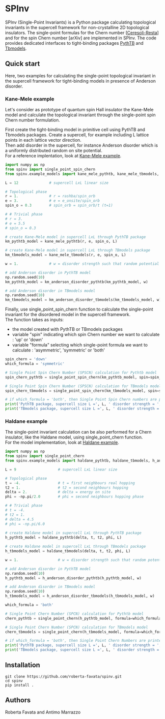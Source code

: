 # SPInv
SPInv (Single-Point Invariants) is a Python package calculating topological invariants in the supercell framework for non-crystalline 2D topological insulators. The single-point formulas for the Chern number [[Ceresoli-Resta](https://journals.aps.org/prb/abstract/10.1103/PhysRevB.76.012405)] and for the spin Chern number [arXiv] are implemented in SPInv. The code provides dedicated interfaces to tight-binding packages [PythTB](http://www.physics.rutgers.edu/pythtb/) and [Tbmodels](https://tbmodels.greschd.ch/en/latest/).

## Quick start
Here, two examples for calculating the single-point topological invariant in the supercell framework for tight-binding models in presence of Anderson disorder. 

### Kane-Mele example
Let's consider as prototype of quantum spin Hall insulator the Kane-Mele model and calculate the topological invariant through the single-point spin Chern number formulation.  

First create the tight-binding model in primitive cell using PythTB and Tbmodels packages. Create a supercell, for example including L lattice points in each lattice vector direction.  
Then add disorder in the supercell, for instance Anderson disorder which is a uniformly distributed random on site potential.  
For a reference implentation, look at [Kane-Mele example](spinv/example_models/kane_mele.py).

```python
import numpy as np
from spinv import single_point_spin_chern
from spinv.example_models import kane_mele_pythtb, kane_mele_tbmodels, km_anderson_disorder_pythtb, km_anderson_disorder_tbmodels

L = 12              # supercell LxL linear size

# Topological phase
r = 1.              # r = rashba/spin_orb
e = 3.              # e = e_onsite/spin_orb
spin_o = 0.3        # spin_orb = spin_orb/t (t=1)

# # Trivial phase
# r = 3. 
# e = 5.5
# spin_o = 0.3

# create Kane-Mele model in supercell LxL through PythTB package
km_pythtb_model = kane_mele_pythtb(r, e, spin_o, L)

# create Kane-Mele model in supercell LxL through TBmodels package
km_tbmodels_model = kane_mele_tbmodels(r, e, spin_o, L)

w = 1.              # w = disorder strength such that random potential is in [-w/2, w/2]      

# add Anderson disorder in PythTB model
np.random.seed(10)
km_pythtb_model = km_anderson_disorder_pythtb(km_pythtb_model, w)

# add Anderson disorder in TBmodels model
np.random.seed(10)
km_tbmodels_model = km_anderson_disorder_tbmodels(km_tbmodels_model, w)
```
Finally, use single_point_spin_chern function to calculate the single-point invariant for the disordered model in the supercell framework.   
The function takes as inputs:
- the model created with PythTB or TBmodels packages 
- variable "spin" indicating which spin Chern number we want to calculate : 'up' or 'down'
- variable "formula" selecting which single-point formula we want to calculate : 'asymmetric', 'symmetric' or 'both'

```python
spin_chern = 'down'
which_formula = 'symmetric'

# Single Point Spin Chern Number (SPSCN) calculation for Pythtb model
spin_chern_pythtb = single_point_spin_chern(km_pythtb_model, spin=spin_chern, formula=which_formula)

# Single Point Spin Chern Number (SPSCN) calculation for TBmodels model
spin_chern_tbmodels = single_point_spin_chern(km_tbmodels_model, spin=spin_chern, formula=which_formula)

# if which_formula = 'both', then Single Point Spin Chern numbers are printed as follows : 'asymmetric' 'symmetric'
print('PythTB package, supercell size L =', L, ' disorder strength = ', w,  ' SPSCN :', *spin_chern_pythtb )
print('TBmodels package, supercell size L =', L, ' disorder strength = ', w,  ' SPSCN :', *spin_chern_tbmodels )
```

### Haldane example
The single-point invariant calculation can be also performed for a Chern insulator, like the Haldane model, using single_point_chern function.   
For the model implementation, look at [Haldane example](spinv/example_models/haldane.py).
```python
import numpy as np
from spinv import single_point_chern
from spinv.example_models import haldane_pythtb, haldane_tbmodels, h_anderson_disorder_pythtb, h_anderson_disorder_tbmodels

L = 9                   # supercell LxL linear size

# Topological phase
t = -4.                 # t = first neighbours real hopping
t2 = 1.                 # t2 = second neighbours hopping
delta = 2.              # delta = energy on site
phi = -np.pi/2.0        # phi = second neighbours hopping phase

# # Trivial phase
# t = -4.                   
# t2 = 1.                   
# delta = 4.5               
# phi = -np.pi/6.0        
   
# create Haldane model in supercell LxL through PythTB package
h_pythtb_model = haldane_pythtb(delta, t, t2, phi, L)

# create Haldane model in supercell LxL through TBmodels package
h_tbmodels_model = haldane_tbmodels(delta, t, t2, phi, L)

w = 1.                  # w = disorder strength such that random potential is in [-w/2, w/2]

# add Anderson disorder in PythTB model
np.random.seed(10)
h_pythtb_model = h_anderson_disorder_pythtb(h_pythtb_model, w)

# add Anderson disorder in TBmodels model
np.random.seed(10)
h_tbmodels_model = h_anderson_disorder_tbmodels(h_tbmodels_model, w)

which_formula = 'both'

# Single Point Chern Number (SPCN) calculation for Pythtb model
chern_pythtb = single_point_chern(h_pythtb_model, formula=which_formula)

# Single Point Chern Number (SPCN) calculation for TBmodels model
chern_tbmodels = single_point_chern(h_tbmodels_model, formula=which_formula)

# if which_formula = 'both', then Single Point Chern Numbers are printed as follows : 'asymmetric' 'symmetric'
print('PythTB package, supercell size L =', L, ' disorder strength = ', w,  ' SPCN :', *chern_pythtb )
print('TBmodels package, supercell size L =', L, ' disorder strength = ', w,  ' SPCN :', *chern_tbmodels )
```
## Installation
```
git clone https://github.com/roberta-favata/spinv.git
cd spinv
pip install .
```

## Authors
Roberta Favata and Antimo Marrazzo